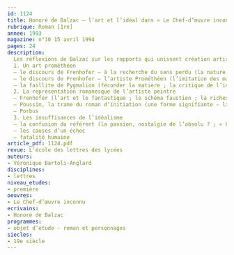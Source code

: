 ```yaml
---
id: 1124
title: Honoré de Balzac – l’art et l’idéal dans « Le Chef-d’œuvre inconnu »
rubrique: Roman [1re]
annee: 1993
magazine: n°10 15 avril 1994
pages: 24
description: 
  Les réflexions de Balzac sur les rapports qui unissent création artistique et sensibilité immédiate…
  1. Un art prométhéen
  – le discours de Frenhofer – à la recherche du sens perdu (la nature matérielle de la pensée ; dépasser la matière par la matière ; une intuition spiritualiste de l’unité)
  – le discours de Frenhofer – l’artiste Prométhéen (l’imitation des maîtres ; l’imitation de la nature ; l’artiste, rival de Dieu ?)
  – la faillite de Pygmalion (féconder la matière ; la critique de l’intelligence ; la pensée destructrice)
  2. La représentation romanesque de l’artiste peintre
  – Frenhofer (l’art et le fantastique ; le schéma faustien ; la richesse)
  – Poussin, la trame du roman d’initiation (une forme signifiante – la nécessité de l’apprentissage ; la conception idéaliste de l’artiste ; le capital énergétique du créateur)
  – Porbus
  3. Les insuffisances de l’idéalisme
  – la confusion du référent (la passion, nostalgie de l’absolu ? ; « Le Chef-d’œuvre inconnu » ou la confusion de l’image et du modèle ; la perte du référent)
  – les causes d’un échec
  – fatalité humaine
article_pdf: 1124.pdf
revue: L’école des lettres des lycées
auteurs:
- Véronique Bartoli-Anglard
disciplines:
- lettres
niveau_etudes:
- première
oeuvres:
- Le Chef-d’œuvre inconnu
ecrivains:
- Honoré de Balzac
programmes:
- objet d’étude - roman et personnages
siecles:
- 19e siècle
---
```

